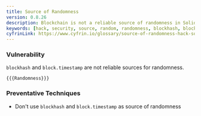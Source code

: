 ```yaml
---
title: Source of Randomness
version: 0.8.26
description: Blockchain is not a reliable source of randomness in Solidity
keywords: [hack, security, source, random, randomness, blockhash, block, timestamp]
cyfrinLink: https://www.cyfrin.io/glossary/source-of-randomness-hack-solidity-code-example
---
```


### Vulnerability

`blockhash` and `block.timestamp` are not reliable sources for randomness.

```solidity
{{{Randomness}}}
```

### Preventative Techniques

- Don't use `blockhash` and `block.timestamp` as source of randomness
